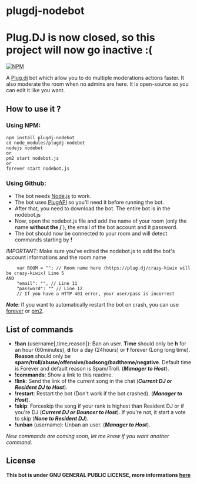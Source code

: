 plugdj-nodebot
==============

# Plug.DJ is now closed, so this project will now go inactive :( 

[![NPM](https://nodei.co/npm/plugdj-nodebot.png?downloads=true&downloadRank=true&stars=true)](https://nodei.co/npm/plugdj-nodebot/)

A [Plug.dj](https://plug.dj/) bot which allow you to do multiple moderations actions faster. It also moderate the room when no admins are here. It is open-source so you can edit it like you want.

## How to use it ?
### Using NPM:
  ```
  npm install plugdj-nodebot
  cd node_modules/plugdj-nodebot
  nodejs nodebot
  or
  pm2 start nodebot.js
  or
  forever start nodebot.js
  ```
### Using Github:
* The bot needs [Node.js](http://nodejs.org/) to work.
* The bot uses [PlugAPI](https://github.com/plugCubed/plugAPI) so you'll need it before running the bot.
* After that, you need to download the bot. The entire bot is in the nodebot.js
* Now, open the nodebot.js file and add the name of your room (only the name __without the /__ ), the email of the bot account and it password.
* The bot should now be connected to your room and will detect commands starting by __!__

_IMPORTANT_: Make sure you've edited the nodebot.js to add the bot's account informations and the room name
```
    var ROOM = ""; // Room name here (https://plug.dj/crazy-kiwix will be crazy-kiwix) Line 5
AND
    "email": "", // Line 11
    "password": "" // Line 12
    // If you have a HTTP 401 error, your user/pass is incorrect
```

___Note___: If you want to automatically restart the bot on crash, you can use [forever](https://github.com/indexzero/forever) or [pm2](https://github.com/Unitech/pm2).

## List of commands
* __!ban__ (username[,time,reason]): Ban an user. __Time__ should only be __h__ for an hour (60minutes), __d__ for a day (24hours) or __f__ forever (Long long time). __Reason__ should only be __spam/troll/abuse/offensive/badsong/badtheme/negative__. Default time is Forever and default reason is Spam/Troll. (___Manager to Host___).
* __!commands__: Show a link to this readme.
* __!link__: Send the link of the current song in the chat (___Current DJ or Resident DJ to Host___).
* __!restart__: Restart the bot (Don't work if the bot crashed). (___Manager to Host___).
* __!skip__: Forceskip the song if your rank is highest than Resident DJ or if you're DJ (___Current DJ or Bouncer to Host___). If you're not, it start a vote to skip (___None to Resident DJ___).
* __!unban__ (username): Unban an user. (___Manager to Host___).

_New commands are coming soon, let me know if you want another command._

## License
__This bot is under GNU GENERAL PUBLIC LICENSE, more informations [here](https://github.com/Moutard3/plugdj-nodebot/blob/master/LICENSE)__
